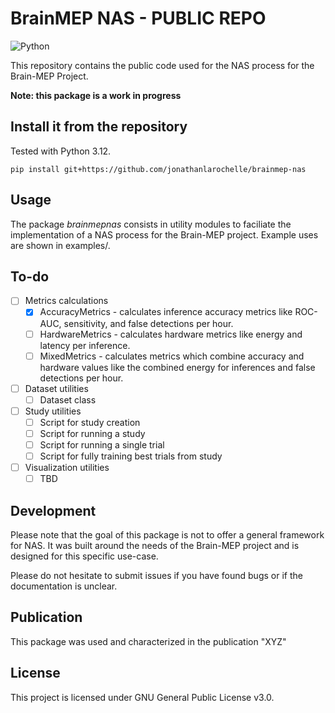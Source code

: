 # BrainMEP NAS - PUBLIC REPO

![Python](https://img.shields.io/badge/python-3.12-blue.svg)

This repository contains the public code used for the NAS process for the
Brain-MEP Project.

**Note: this package is a work in progress**

## Install it from the repository
Tested with Python 3.12.

```
pip install git+https://github.com/jonathanlarochelle/brainmep-nas
```

## Usage
The package *brainmepnas* consists in utility modules to faciliate the 
implementation of a NAS process for the Brain-MEP project. Example uses are
shown in examples/.

## To-do
- [ ] Metrics calculations
  - [x] AccuracyMetrics - calculates inference accuracy metrics like ROC-AUC, 
sensitivity, and false detections per hour.
  - [ ] HardwareMetrics - calculates hardware metrics like energy and latency 
per inference.
  - [ ] MixedMetrics - calculates metrics which combine accuracy and hardware
values like the combined energy for inferences and false detections per hour.
- [ ] Dataset utilities
  - [ ] Dataset class
- [ ] Study utilities
  - [ ] Script for study creation
  - [ ] Script for running a study
  - [ ] Script for running a single trial
  - [ ] Script for fully training best trials from study
- [ ] Visualization utilities
  - [ ] TBD

## Development
Please note that the goal of this package is not to offer a general framework 
for NAS. It was built around the needs of the Brain-MEP project and is designed
for this specific use-case.

Please do not hesitate to submit issues if you have found bugs or if the
documentation is unclear.

## Publication
This package was used and characterized in the publication "XYZ"

## License
This project is licensed under GNU General Public License v3.0.